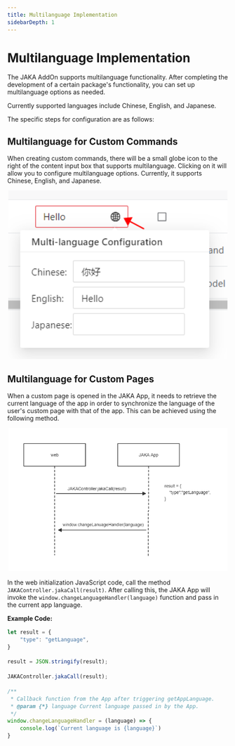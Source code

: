 ```yaml
---
title: Multilanguage Implementation
sidebarDepth: 1
---
```


# Multilanguage Implementation

The JAKA AddOn supports multilanguage functionality. After completing the development of a certain package's functionality, you can set up multilanguage options as needed.

Currently supported languages include Chinese, English, and Japanese.

The specific steps for configuration are as follows:

## Multilanguage for Custom Commands

When creating custom commands, there will be a small globe icon to the right of the content input box that supports multilanguage. Clicking on it will allow you to configure multilanguage options. Currently, it supports Chinese, English, and Japanese.

<div align="center"><img width="500"  src="../../../../resource/en/AddOn/multiLanguage/multiLan.png"/></div>

## Multilanguage for Custom Pages

When a custom page is opened in the JAKA App, it needs to retrieve the current language of the app in order to synchronize the language of the user's custom page with that of the app. This can be achieved using the following method.

<div align="center"><img width="500"  src="../../../../resource/en/AddOn/multiLanguage/getLanuage.png"/></div>

In the web initialization JavaScript code, call the method `JAKAController.jakaCall(result)`. After calling this, the JAKA App will invoke the `window.changeLanguageHandler(language)` function and pass in the current app language.

**Example Code:**

```js
let result = {
    "type": "getLanguage",
}

result = JSON.stringify(result);

JAKAController.jakaCall(result);

/**
 * Callback function from the App after triggering getAppLanguage.
 * @param {*} language Current language passed in by the App.
 */
window.changeLanguageHandler = (language) => {
    console.log(`Current language is {language}`)
}
```